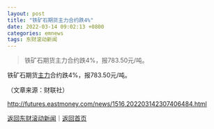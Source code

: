 ```yaml
---
layout: post
title: "铁矿石期货主力合约跌4%"
date: 2022-03-14 09:02:13 +0800
categories: emnews
tags: 东财滚动新闻
---
```

> 铁矿石期货主力合约跌4%，报783.50元/吨。

<p>铁矿石期货<span id="Info.3291"><a href="http://data.eastmoney.com/zlsj/" class="infokey">主力</a></span>合约跌4%，报783.50元/吨。</p><p class="em_media">（文章来源：财联社）</p>

<http://futures.eastmoney.com/news/1516,202203142307406484.html>

[返回东财滚动新闻](//finews.withounder.com/emnews/)｜[返回首页](//finews.withounder.com/)